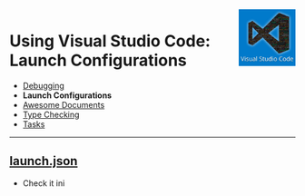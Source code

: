 <img align='right' height=100 src='../../public/vscode.jpg'>

# Using Visual Studio Code: Launch Configurations

* [Debugging](./debugging.md)
* **Launch Configurations**
* [Awesome Documents](./markdown.md)
* [Type Checking](./type-checking.md)
* [Tasks](./tasks.md)

---

## [launch.json](../../.vscode/launch.json)

* Check it ini